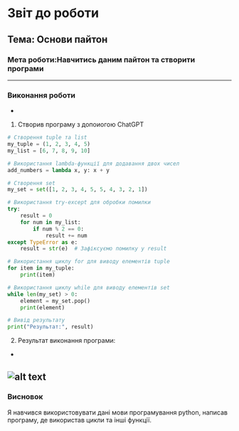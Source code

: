 # Звіт до роботи
## Тема: Основи пайтон
### Мета роботи:Навчитись даним пайтон та створити програми
---
### Виконання роботи
-
1. Створив програму з допоиогою ChatGPT
```python
# Створення tuple та list
my_tuple = (1, 2, 3, 4, 5)
my_list = [6, 7, 8, 9, 10]

# Використання lambda-функції для додавання двох чисел
add_numbers = lambda x, y: x + y

# Створення set
my_set = set([1, 2, 3, 4, 5, 5, 4, 3, 2, 1])

# Використання try-except для обробки помилки
try:
    result = 0
    for num in my_list:
        if num % 2 == 0:
            result += num
except TypeError as e:
    result = str(e)  # Зафіксуємо помилку у result

# Використання циклу for для виводу елементів tuple
for item in my_tuple:
    print(item)

# Використання циклу while для виводу елементів set
while len(my_set) > 0:
    element = my_set.pop()
    print(element)

# Вивід результату
print("Результат:", result)
```
2. Результат виконання програми:
-
![alt text](https://github.com/Yuriy-Starovoit/ObjectOrientedProgramuvanya/blob/main/2%D0%BB%D0%B0%D0%B1%D0%B0/pictures/%D0%B0%D0%B2%D1%96.png "Результат")
-
### Висновок
Я навчився використовувати дані мови програмування python, написав програму, де використав цикли та інші функції.
